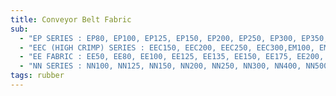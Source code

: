 ```yaml
---
title: Conveyor Belt Fabric
sub:
  - "EP SERIES : EP80, EP100, EP125, EP150, EP200, EP250, EP300, EP350, EP400, EP500, EP600"
  - "EEC (HIGH CRIMP) SERIES : EEC150, EEC200, EEC250, EEC300,EM100, EM125, EM150, EM160, EM200"
  - "EE FABRIC : EE50, EE80, EE100, EE125, EE135, EE150, EE175, EE200, EE225, EE235, EE250, EE275, EE300, EE 315, EE350, EE400,EE450, EE500, EE600, EE630"
  - "NN SERIES : NN100, NN125, NN150, NN200, NN250, NN300, NN400, NN500"
tags: rubber
---
```

